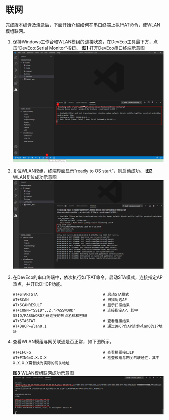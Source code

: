 # 联网


完成版本编译及烧录后，下面开始介绍如何在串口终端上执行AT命令，使WLAN模组联网。


1. 保持Windows工作台和WLAN模组的连接状态，在DevEco工具最下方，点击“DevEco:Serial Monitor”按钮。
     **图1** 打开DevEco串口终端示意图
     ![zh-cn_image_0000001260864081](figures/zh-cn_image_0000001260864081.png)

2. 复位WLAN模组，终端界面显示“ready to OS start”，则启动成功。
     **图2** WLAN复位成功示意图
     ![zh-cn_image_0000001215744204](figures/zh-cn_image_0000001215744204.png)

3. 在DevEco的串口终端中，依次执行如下AT命令，启动STA模式，连接指定AP热点，并开启DHCP功能。
     
   ```
   AT+STARTSTA                             # 启动STA模式
   AT+SCAN                                 # 扫描周边AP
   AT+SCANRESULT                           # 显示扫描结果
   AT+CONN="SSID",,2,"PASSWORD"            # 连接指定AP，其中SSID/PASSWORD为待连接的热点名称和密码
   AT+STASTAT                              # 查看连接结果
   AT+DHCP=wlan0,1                         # 通过DHCP向AP请求wlan0的IP地址
   ```

4. 查看WLAN模组与网关联通是否正常，如下图所示。
     
   ```
   AT+IFCFG                                # 查看模组接口IP
   AT+PING=X.X.X.X                         # 检查模组与网关的联通性，其中X.X.X.X需替换为实际的网关地址
   ```

     **图3** WLAN模组联网成功示意图
     ![zh-cn_image_0000001260664029](figures/zh-cn_image_0000001260664029.png)
